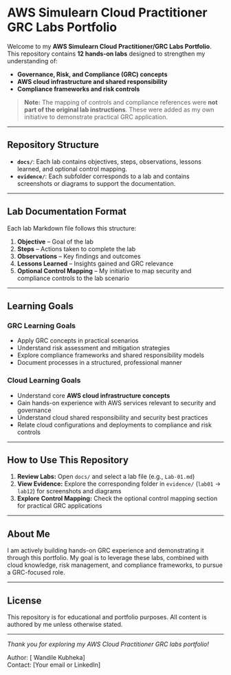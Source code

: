 # AWS Simulearn Cloud Practitioner GRC Labs Portfolio

Welcome to my **AWS Simulearn Cloud Practitioner/GRC Labs Portfolio**.  
This repository contains **12 hands-on labs** designed to strengthen my understanding of:

- **Governance, Risk, and Compliance (GRC) concepts**  
- **AWS cloud infrastructure and shared responsibility**  
- **Compliance frameworks and risk controls**  

> **Note:** The mapping of controls and compliance references were **not part of the original lab instructions**. These were added as my own initiative to demonstrate practical GRC application.

---

## Repository Structure


- **`docs/`**: Each lab contains objectives, steps, observations, lessons learned, and optional control mapping.  
- **`evidence/`**: Each subfolder corresponds to a lab and contains screenshots or diagrams to support the documentation.

---

## Lab Documentation Format

Each lab Markdown file follows this structure:

1. **Objective** – Goal of the lab  
2. **Steps** – Actions taken to complete the lab  
3. **Observations** – Key findings and outcomes  
4. **Lessons Learned** – Insights gained and GRC relevance  
5. **Optional Control Mapping** – My initiative to map security and compliance controls to the lab scenario

---

## Learning Goals

### GRC Learning Goals
- Apply GRC concepts in practical scenarios  
- Understand risk assessment and mitigation strategies  
- Explore compliance frameworks and shared responsibility models  
- Document processes in a structured, professional manner

### Cloud Learning Goals
- Understand core **AWS cloud infrastructure concepts**  
- Gain hands-on experience with AWS services relevant to security and governance  
- Understand cloud shared responsibility and security best practices  
- Relate cloud configurations and deployments to compliance and risk controls

---

## How to Use This Repository

1. **Review Labs:** Open `docs/` and select a lab file (e.g., `Lab-01.md`)  
2. **View Evidence:** Explore the corresponding folder in `evidence/` (`lab01` → `lab12`) for screenshots and diagrams  
3. **Explore Control Mapping:** Check the optional control mapping section for practical GRC applications

---

## About Me

I am actively building hands-on GRC experience and demonstrating it through this portfolio. My goal is to leverage these labs, combined with cloud knowledge, risk management, and compliance frameworks, to pursue a GRC-focused role.

---

## License

This repository is for educational and portfolio purposes. All content is authored by me unless otherwise stated.

---

*Thank you for exploring my AWS Cloud Practitioner GRC labs portfolio!*


Author: [ Wandile Kubheka]  
Contact: [Your email or LinkedIn]
